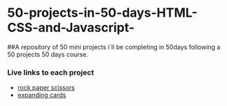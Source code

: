 # 50-projects-in-50-days-HTML-CSS-and-Javascript-
##A repository of 50 mini projects i`ll be completing in 50days following a 50 projects 50 days course.
### Live links to each project
- [rock paper scissors](https://rock-paper-scissors.enduranceanine.repl.co/)
- [expanding cards](https://card-redo.enduranceanine.repl.co/)

